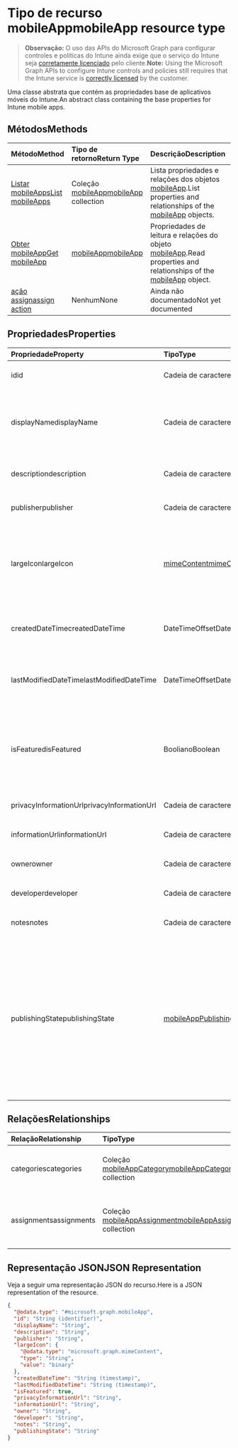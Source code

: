 # <a name="mobileapp-resource-type"></a><span data-ttu-id="c6aef-101">Tipo de recurso mobileApp</span><span class="sxs-lookup"><span data-stu-id="c6aef-101">mobileApp resource type</span></span>

> <span data-ttu-id="c6aef-102">**Observação:** O uso das APIs do Microsoft Graph para configurar controles e políticas do Intune ainda exige que o serviço do Intune seja [corretamente licenciado](https://go.microsoft.com/fwlink/?linkid=839381) pelo cliente.</span><span class="sxs-lookup"><span data-stu-id="c6aef-102">**Note:** Using the Microsoft Graph APIs to configure Intune controls and policies still requires that the Intune service is [correctly licensed](https://go.microsoft.com/fwlink/?linkid=839381) by the customer.</span></span>

<span data-ttu-id="c6aef-103">Uma classe abstrata que contém as propriedades base de aplicativos móveis do Intune.</span><span class="sxs-lookup"><span data-stu-id="c6aef-103">An abstract class containing the base properties for Intune mobile apps.</span></span>
## <a name="methods"></a><span data-ttu-id="c6aef-104">Métodos</span><span class="sxs-lookup"><span data-stu-id="c6aef-104">Methods</span></span>
|<span data-ttu-id="c6aef-105">Método</span><span class="sxs-lookup"><span data-stu-id="c6aef-105">Method</span></span>|<span data-ttu-id="c6aef-106">Tipo de retorno</span><span class="sxs-lookup"><span data-stu-id="c6aef-106">Return Type</span></span>|<span data-ttu-id="c6aef-107">Descrição</span><span class="sxs-lookup"><span data-stu-id="c6aef-107">Description</span></span>|
|:---|:---|:---|
|[<span data-ttu-id="c6aef-108">Listar mobileApps</span><span class="sxs-lookup"><span data-stu-id="c6aef-108">List mobileApps</span></span>](../api/intune_apps_mobileapp_list.md)|<span data-ttu-id="c6aef-109">Coleção [mobileApp](../resources/intune_apps_mobileapp.md)</span><span class="sxs-lookup"><span data-stu-id="c6aef-109">[mobileApp](../resources/intune_apps_mobileapp.md) collection</span></span>|<span data-ttu-id="c6aef-110">Lista propriedades e relações dos objetos [mobileApp](../resources/intune_apps_mobileapp.md).</span><span class="sxs-lookup"><span data-stu-id="c6aef-110">List properties and relationships of the [mobileApp](../resources/intune_apps_mobileapp.md) objects.</span></span>|
|[<span data-ttu-id="c6aef-111">Obter mobileApp</span><span class="sxs-lookup"><span data-stu-id="c6aef-111">Get mobileApp</span></span>](../api/intune_apps_mobileapp_get.md)|[<span data-ttu-id="c6aef-112">mobileApp</span><span class="sxs-lookup"><span data-stu-id="c6aef-112">mobileApp</span></span>](../resources/intune_apps_mobileapp.md)|<span data-ttu-id="c6aef-113">Propriedades de leitura e relações do objeto [mobileApp](../resources/intune_apps_mobileapp.md).</span><span class="sxs-lookup"><span data-stu-id="c6aef-113">Read properties and relationships of the [mobileApp](../resources/intune_apps_mobileapp.md) object.</span></span>|
|[<span data-ttu-id="c6aef-114">ação assign</span><span class="sxs-lookup"><span data-stu-id="c6aef-114">assign action</span></span>](../api/intune_apps_mobileapp_assign.md)|<span data-ttu-id="c6aef-115">Nenhum</span><span class="sxs-lookup"><span data-stu-id="c6aef-115">None</span></span>|<span data-ttu-id="c6aef-116">Ainda não documentado</span><span class="sxs-lookup"><span data-stu-id="c6aef-116">Not yet documented</span></span>|

## <a name="properties"></a><span data-ttu-id="c6aef-117">Propriedades</span><span class="sxs-lookup"><span data-stu-id="c6aef-117">Properties</span></span>
|<span data-ttu-id="c6aef-118">Propriedade</span><span class="sxs-lookup"><span data-stu-id="c6aef-118">Property</span></span>|<span data-ttu-id="c6aef-119">Tipo</span><span class="sxs-lookup"><span data-stu-id="c6aef-119">Type</span></span>|<span data-ttu-id="c6aef-120">Descrição</span><span class="sxs-lookup"><span data-stu-id="c6aef-120">Description</span></span>|
|:---|:---|:---|
|<span data-ttu-id="c6aef-121">id</span><span class="sxs-lookup"><span data-stu-id="c6aef-121">id</span></span>|<span data-ttu-id="c6aef-122">Cadeia de caracteres</span><span class="sxs-lookup"><span data-stu-id="c6aef-122">String</span></span>|<span data-ttu-id="c6aef-123">Chave da entidade.</span><span class="sxs-lookup"><span data-stu-id="c6aef-123">Key of the entity.</span></span>|
|<span data-ttu-id="c6aef-124">displayName</span><span class="sxs-lookup"><span data-stu-id="c6aef-124">displayName</span></span>|<span data-ttu-id="c6aef-125">Cadeia de caracteres</span><span class="sxs-lookup"><span data-stu-id="c6aef-125">String</span></span>|<span data-ttu-id="c6aef-126">O título do aplicativo importado ou definido pelo administrador.</span><span class="sxs-lookup"><span data-stu-id="c6aef-126">The admin provided or imported title of the app.</span></span>|
|<span data-ttu-id="c6aef-127">description</span><span class="sxs-lookup"><span data-stu-id="c6aef-127">description</span></span>|<span data-ttu-id="c6aef-128">Cadeia de caracteres</span><span class="sxs-lookup"><span data-stu-id="c6aef-128">String</span></span>|<span data-ttu-id="c6aef-129">A descrição do aplicativo.</span><span class="sxs-lookup"><span data-stu-id="c6aef-129">The description of the app.</span></span>|
|<span data-ttu-id="c6aef-130">publisher</span><span class="sxs-lookup"><span data-stu-id="c6aef-130">publisher</span></span>|<span data-ttu-id="c6aef-131">Cadeia de caracteres</span><span class="sxs-lookup"><span data-stu-id="c6aef-131">String</span></span>|<span data-ttu-id="c6aef-132">O publicador do aplicativo.</span><span class="sxs-lookup"><span data-stu-id="c6aef-132">The publisher of the app.</span></span>|
|<span data-ttu-id="c6aef-133">largeIcon</span><span class="sxs-lookup"><span data-stu-id="c6aef-133">largeIcon</span></span>|[<span data-ttu-id="c6aef-134">mimeContent</span><span class="sxs-lookup"><span data-stu-id="c6aef-134">mimeContent</span></span>](../resources/intune_shared_mimecontent.md)|<span data-ttu-id="c6aef-135">O ícone grande, a ser exibido nos detalhes do aplicativo e usado para o carregamento do ícone.</span><span class="sxs-lookup"><span data-stu-id="c6aef-135">The large icon, to be displayed in the app details and used for upload of the icon.</span></span>|
|<span data-ttu-id="c6aef-136">createdDateTime</span><span class="sxs-lookup"><span data-stu-id="c6aef-136">createdDateTime</span></span>|<span data-ttu-id="c6aef-137">DateTimeOffset</span><span class="sxs-lookup"><span data-stu-id="c6aef-137">DateTimeOffset</span></span>|<span data-ttu-id="c6aef-138">A data e a hora da criação do aplicativo.</span><span class="sxs-lookup"><span data-stu-id="c6aef-138">The date and time the app was created.</span></span>|
|<span data-ttu-id="c6aef-139">lastModifiedDateTime</span><span class="sxs-lookup"><span data-stu-id="c6aef-139">lastModifiedDateTime</span></span>|<span data-ttu-id="c6aef-140">DateTimeOffset</span><span class="sxs-lookup"><span data-stu-id="c6aef-140">DateTimeOffset</span></span>|<span data-ttu-id="c6aef-141">A data e a hora que o aplicativo foi modificado pela última vez.</span><span class="sxs-lookup"><span data-stu-id="c6aef-141">The date and time the app was last modified.</span></span>|
|<span data-ttu-id="c6aef-142">isFeatured</span><span class="sxs-lookup"><span data-stu-id="c6aef-142">isFeatured</span></span>|<span data-ttu-id="c6aef-143">Booliano</span><span class="sxs-lookup"><span data-stu-id="c6aef-143">Boolean</span></span>|<span data-ttu-id="c6aef-144">O valor que indica se o aplicativo está marcado como em destaque pelo administrador.</span><span class="sxs-lookup"><span data-stu-id="c6aef-144">The value indicating whether the app is marked as featured by the admin.</span></span>|
|<span data-ttu-id="c6aef-145">privacyInformationUrl</span><span class="sxs-lookup"><span data-stu-id="c6aef-145">privacyInformationUrl</span></span>|<span data-ttu-id="c6aef-146">Cadeia de caracteres</span><span class="sxs-lookup"><span data-stu-id="c6aef-146">String</span></span>|<span data-ttu-id="c6aef-147">A URL da declaração de privacidade.</span><span class="sxs-lookup"><span data-stu-id="c6aef-147">The privacy statement Url.</span></span>|
|<span data-ttu-id="c6aef-148">informationUrl</span><span class="sxs-lookup"><span data-stu-id="c6aef-148">informationUrl</span></span>|<span data-ttu-id="c6aef-149">Cadeia de caracteres</span><span class="sxs-lookup"><span data-stu-id="c6aef-149">String</span></span>|<span data-ttu-id="c6aef-150">A URL de informações adicionais.</span><span class="sxs-lookup"><span data-stu-id="c6aef-150">The more information Url.</span></span>|
|<span data-ttu-id="c6aef-151">owner</span><span class="sxs-lookup"><span data-stu-id="c6aef-151">owner</span></span>|<span data-ttu-id="c6aef-152">Cadeia de caracteres</span><span class="sxs-lookup"><span data-stu-id="c6aef-152">String</span></span>|<span data-ttu-id="c6aef-153">O proprietário do conteúdo.</span><span class="sxs-lookup"><span data-stu-id="c6aef-153">The owner of the app.</span></span>|
|<span data-ttu-id="c6aef-154">developer</span><span class="sxs-lookup"><span data-stu-id="c6aef-154">developer</span></span>|<span data-ttu-id="c6aef-155">Cadeia de caracteres</span><span class="sxs-lookup"><span data-stu-id="c6aef-155">String</span></span>|<span data-ttu-id="c6aef-156">O desenvolvedor do aplicativo.</span><span class="sxs-lookup"><span data-stu-id="c6aef-156">The developer of the app.</span></span>|
|<span data-ttu-id="c6aef-157">notes</span><span class="sxs-lookup"><span data-stu-id="c6aef-157">notes</span></span>|<span data-ttu-id="c6aef-158">Cadeia de caracteres</span><span class="sxs-lookup"><span data-stu-id="c6aef-158">String</span></span>|<span data-ttu-id="c6aef-159">Anotações para o aplicativo.</span><span class="sxs-lookup"><span data-stu-id="c6aef-159">Notes for the app.</span></span>|
|<span data-ttu-id="c6aef-160">publishingState</span><span class="sxs-lookup"><span data-stu-id="c6aef-160">publishingState</span></span>|[<span data-ttu-id="c6aef-161">mobileAppPublishingState</span><span class="sxs-lookup"><span data-stu-id="c6aef-161">mobileAppPublishingState</span></span>](../resources/intune_apps_mobileapppublishingstate.md)|<span data-ttu-id="c6aef-p101">O estado de publicação do aplicativo. O aplicativo não pode ser atribuído a menos esteja publicado. Os valores possíveis são: `notPublished`, `processing`, `published`.</span><span class="sxs-lookup"><span data-stu-id="c6aef-p101">The publishing state for the app. The app cannot be assigned unless the app is published. The possible values are: `notPublished`, `processing`, `published`.</span></span>|

## <a name="relationships"></a><span data-ttu-id="c6aef-165">Relações</span><span class="sxs-lookup"><span data-stu-id="c6aef-165">Relationships</span></span>
|<span data-ttu-id="c6aef-166">Relação</span><span class="sxs-lookup"><span data-stu-id="c6aef-166">Relationship</span></span>|<span data-ttu-id="c6aef-167">Tipo</span><span class="sxs-lookup"><span data-stu-id="c6aef-167">Type</span></span>|<span data-ttu-id="c6aef-168">Descrição</span><span class="sxs-lookup"><span data-stu-id="c6aef-168">Description</span></span>|
|:---|:---|:---|
|<span data-ttu-id="c6aef-169">categories</span><span class="sxs-lookup"><span data-stu-id="c6aef-169">categories</span></span>|<span data-ttu-id="c6aef-170">Coleção [mobileAppCategory](../resources/intune_apps_mobileappcategory.md)</span><span class="sxs-lookup"><span data-stu-id="c6aef-170">[mobileAppCategory](../resources/intune_apps_mobileappcategory.md) collection</span></span>|<span data-ttu-id="c6aef-171">A lista de categorias para este aplicativo.</span><span class="sxs-lookup"><span data-stu-id="c6aef-171">The list of categories for this app.</span></span>|
|<span data-ttu-id="c6aef-172">assignments</span><span class="sxs-lookup"><span data-stu-id="c6aef-172">assignments</span></span>|<span data-ttu-id="c6aef-173">Coleção [mobileAppAssignment](../resources/intune_apps_mobileappassignment.md)</span><span class="sxs-lookup"><span data-stu-id="c6aef-173">[mobileAppAssignment](../resources/intune_apps_mobileappassignment.md) collection</span></span>|<span data-ttu-id="c6aef-174">A lista de atribuições de grupo para esse aplicativo móvel.</span><span class="sxs-lookup"><span data-stu-id="c6aef-174">The list of group assignments for this mobile app.</span></span>|

## <a name="json-representation"></a><span data-ttu-id="c6aef-175">Representação JSON</span><span class="sxs-lookup"><span data-stu-id="c6aef-175">JSON Representation</span></span>
<span data-ttu-id="c6aef-176">Veja a seguir uma representação JSON do recurso.</span><span class="sxs-lookup"><span data-stu-id="c6aef-176">Here is a JSON representation of the resource.</span></span>
<!--{
  "blockType": "resource",
  "baseType": "microsoft.graph.entity",
  "keyProperty": "id",
  "@odata.type": "microsoft.graph.mobileApp"
}-->
``` json
{
  "@odata.type": "#microsoft.graph.mobileApp",
  "id": "String (identifier)",
  "displayName": "String",
  "description": "String",
  "publisher": "String",
  "largeIcon": {
    "@odata.type": "microsoft.graph.mimeContent",
    "type": "String",
    "value": "binary"
  },
  "createdDateTime": "String (timestamp)",
  "lastModifiedDateTime": "String (timestamp)",
  "isFeatured": true,
  "privacyInformationUrl": "String",
  "informationUrl": "String",
  "owner": "String",
  "developer": "String",
  "notes": "String",
  "publishingState": "String"
}
```








